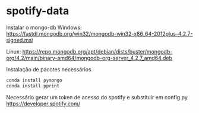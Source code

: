 # spotify-data

Instalar o mongo-db
Windows:
https://fastdl.mongodb.org/win32/mongodb-win32-x86_64-2012plus-4.2.7-signed.msi

Linux:
https://repo.mongodb.org/apt/debian/dists/buster/mongodb-org/4.2/main/binary-amd64/mongodb-org-server_4.2.7_amd64.deb

Instalação de pacotes necessários.

```bash
conda install pymongo
conda install pprint
```
Necessário gerar um token de acesso do spotify e substituir em config.py
https://developer.spotify.com/
